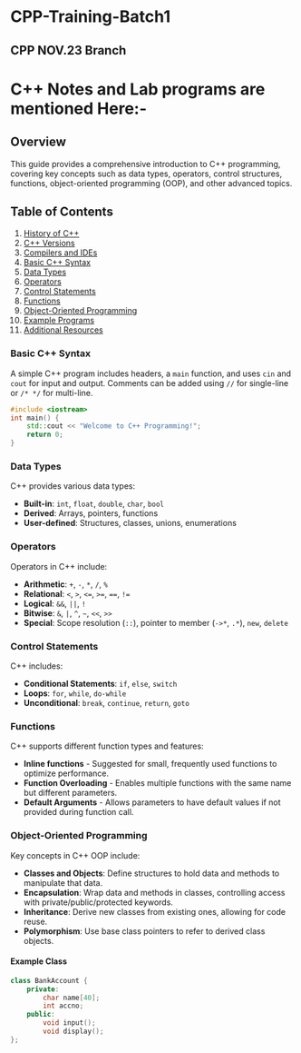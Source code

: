 # CPP-Training-Batch1

## CPP NOV.23 Branch

# C++ Notes and Lab programs are mentioned Here:- 

## Overview
This guide provides a comprehensive introduction to C++ programming, covering key concepts such as data types, operators, control structures, functions, object-oriented programming (OOP), and other advanced topics.

## Table of Contents
1. [History of C++](#history-of-c++)
2. [C++ Versions](#c++-versions)
3. [Compilers and IDEs](#compilers-and-ides)
4. [Basic C++ Syntax](#basic-c++-syntax)
5. [Data Types](#data-types)
6. [Operators](#operators)
7. [Control Statements](#control-statements)
8. [Functions](#functions)
9. [Object-Oriented Programming](#object-oriented-programming)
10. [Example Programs](#example-programs)
11. [Additional Resources](#additional-resources)



### Basic C++ Syntax
A simple C++ program includes headers, a `main` function, and uses `cin` and `cout` for input and output. Comments can be added using `//` for single-line or `/* */` for multi-line.

```cpp
#include <iostream>
int main() {
    std::cout << "Welcome to C++ Programming!";
    return 0;
}
```

### Data Types
C++ provides various data types:
- **Built-in**: `int`, `float`, `double`, `char`, `bool`
- **Derived**: Arrays, pointers, functions
- **User-defined**: Structures, classes, unions, enumerations

### Operators
Operators in C++ include:
- **Arithmetic**: `+`, `-`, `*`, `/`, `%`
- **Relational**: `<`, `>`, `<=`, `>=`, `==`, `!=`
- **Logical**: `&&`, `||`, `!`
- **Bitwise**: `&`, `|`, `^`, `~`, `<<`, `>>`
- **Special**: Scope resolution (`::`), pointer to member (`->*`, `.*`), `new`, `delete`

### Control Statements
C++ includes:
- **Conditional Statements**: `if`, `else`, `switch`
- **Loops**: `for`, `while`, `do-while`
- **Unconditional**: `break`, `continue`, `return`, `goto`

### Functions
C++ supports different function types and features:
- **Inline functions** - Suggested for small, frequently used functions to optimize performance.
- **Function Overloading** - Enables multiple functions with the same name but different parameters.
- **Default Arguments** - Allows parameters to have default values if not provided during function call.

### Object-Oriented Programming
Key concepts in C++ OOP include:
- **Classes and Objects**: Define structures to hold data and methods to manipulate that data.
- **Encapsulation**: Wrap data and methods in classes, controlling access with private/public/protected keywords.
- **Inheritance**: Derive new classes from existing ones, allowing for code reuse.
- **Polymorphism**: Use base class pointers to refer to derived class objects.
  
#### Example Class
```cpp
class BankAccount {
    private:
        char name[40];
        int accno;
    public:
        void input();
        void display();
};
```


